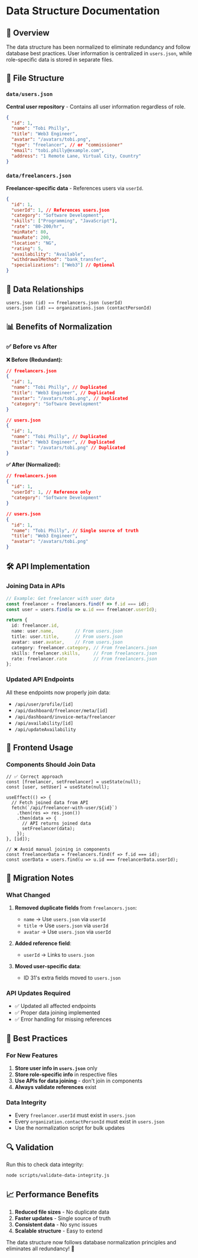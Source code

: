 # Data Structure Documentation

## 🎯 Overview

The data structure has been normalized to eliminate redundancy and follow database best practices. User information is centralized in `users.json`, while role-specific data is stored in separate files.

## 📁 File Structure

### `data/users.json`
**Central user repository** - Contains all user information regardless of role.

```json
{
  "id": 1,
  "name": "Tobi Philly",
  "title": "Web3 Engineer", 
  "avatar": "/avatars/tobi.png",
  "type": "freelancer", // or "commissioner"
  "email": "tobi.philly@example.com",
  "address": "1 Remote Lane, Virtual City, Country"
}
```

### `data/freelancers.json`
**Freelancer-specific data** - References users via `userId`.

```json
{
  "id": 1,
  "userId": 1, // References users.json
  "category": "Software Development",
  "skills": ["Programming", "JavaScript"],
  "rate": "80-200/hr",
  "minRate": 80,
  "maxRate": 200,
  "location": "NG",
  "rating": 5,
  "availability": "Available",
  "withdrawalMethod": "bank_transfer",
  "specializations": ["Web3"] // Optional
}
```

## 🔗 Data Relationships

```
users.json (id) ←→ freelancers.json (userId)
users.json (id) ←→ organizations.json (contactPersonId)
```

## 📊 Benefits of Normalization

### ✅ Before vs After

**❌ Before (Redundant):**
```json
// freelancers.json
{
  "id": 1,
  "name": "Tobi Philly", // Duplicated
  "title": "Web3 Engineer", // Duplicated
  "avatar": "/avatars/tobi.png", // Duplicated
  "category": "Software Development"
}

// users.json  
{
  "id": 1,
  "name": "Tobi Philly", // Duplicated
  "title": "Web3 Engineer", // Duplicated
  "avatar": "/avatars/tobi.png" // Duplicated
}
```

**✅ After (Normalized):**
```json
// freelancers.json
{
  "id": 1,
  "userId": 1, // Reference only
  "category": "Software Development"
}

// users.json
{
  "id": 1,
  "name": "Tobi Philly", // Single source of truth
  "title": "Web3 Engineer",
  "avatar": "/avatars/tobi.png"
}
```

## 🛠️ API Implementation

### Joining Data in APIs

```typescript
// Example: Get freelancer with user data
const freelancer = freelancers.find(f => f.id === id);
const user = users.find(u => u.id === freelancer.userId);

return {
  id: freelancer.id,
  name: user.name,        // From users.json
  title: user.title,      // From users.json
  avatar: user.avatar,    // From users.json
  category: freelancer.category, // From freelancers.json
  skills: freelancer.skills,     // From freelancers.json
  rate: freelancer.rate          // From freelancers.json
};
```

### Updated API Endpoints

All these endpoints now properly join data:
- `/api/user/profile/[id]`
- `/api/dashboard/freelancer/meta/[id]`
- `/api/dashboard/invoice-meta/freelancer`
- `/api/availability/[id]`
- `/api/updateAvailability`

## 🎨 Frontend Usage

### Components Should Join Data

```tsx
// ✅ Correct approach
const [freelancer, setFreelancer] = useState(null);
const [user, setUser] = useState(null);

useEffect(() => {
  // Fetch joined data from API
  fetch(`/api/freelancer-with-user/${id}`)
    .then(res => res.json())
    .then(data => {
      // API returns joined data
      setFreelancer(data);
    });
}, [id]);

// ❌ Avoid manual joining in components
const freelancerData = freelancers.find(f => f.id === id);
const userData = users.find(u => u.id === freelancerData.userId);
```

## 🔧 Migration Notes

### What Changed
1. **Removed duplicate fields** from `freelancers.json`:
   - `name` → Use `users.json` via `userId`
   - `title` → Use `users.json` via `userId`  
   - `avatar` → Use `users.json` via `userId`

2. **Added reference field**:
   - `userId` → Links to `users.json`

3. **Moved user-specific data**:
   - ID 31's extra fields moved to `users.json`

### API Updates Required
- ✅ Updated all affected endpoints
- ✅ Proper data joining implemented
- ✅ Error handling for missing references

## 🚀 Best Practices

### For New Features
1. **Store user info in `users.json`** only
2. **Store role-specific info** in respective files
3. **Use APIs for data joining** - don't join in components
4. **Always validate references** exist

### Data Integrity
- Every `freelancer.userId` must exist in `users.json`
- Every `organization.contactPersonId` must exist in `users.json`
- Use the normalization script for bulk updates

## 🔍 Validation

Run this to check data integrity:
```bash
node scripts/validate-data-integrity.js
```

## 📈 Performance Benefits

1. **Reduced file sizes** - No duplicate data
2. **Faster updates** - Single source of truth
3. **Consistent data** - No sync issues
4. **Scalable structure** - Easy to extend

The data structure now follows database normalization principles and eliminates all redundancy! 🎉
